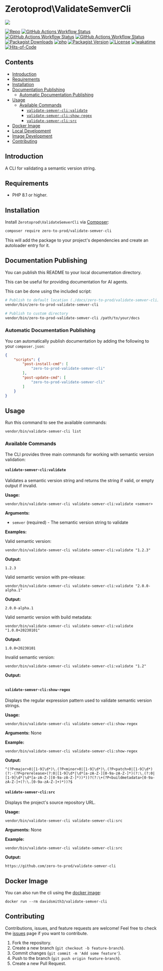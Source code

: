 # Zerotoprod\ValidateSemverCli

![](art/logo.png)

[![Repo](https://img.shields.io/badge/github-gray?logo=github)](https://github.com/zero-to-prod/validate-semver-cli)
[![GitHub Actions Workflow Status](https://img.shields.io/github/actions/workflow/status/zero-to-prod/validate-semver-cli/test.yml?label=test)](https://github.com/zero-to-prod/validate-semver-cli/actions)
[![GitHub Actions Workflow Status](https://img.shields.io/github/actions/workflow/status/zero-to-prod/validate-semver-cli/backwards_compatibility.yml?label=backwards_compatibility)](https://github.com/zero-to-prod/validate-semver-cli/actions)
[![GitHub Actions Workflow Status](https://img.shields.io/github/actions/workflow/status/zero-to-prod/validate-semver-cli/build_docker_image.yml?label=build_docker_image)](https://github.com/zero-to-prod/validate-semver-cli/actions)
[![Packagist Downloads](https://img.shields.io/packagist/dt/zero-to-prod/validate-semver-cli?color=blue)](https://packagist.org/packages/zero-to-prod/validate-semver-cli/stats)
[![php](https://img.shields.io/packagist/php-v/zero-to-prod/validate-semver-cli.svg?color=purple)](https://packagist.org/packages/zero-to-prod/validate-semver-cli/stats)
[![Packagist Version](https://img.shields.io/packagist/v/zero-to-prod/validate-semver-cli?color=f28d1a)](https://packagist.org/packages/zero-to-prod/validate-semver-cli)
[![License](https://img.shields.io/packagist/l/zero-to-prod/validate-semver-cli?color=pink)](https://github.com/zero-to-prod/validate-semver-cli/blob/main/LICENSE.md)
[![wakatime](https://wakatime.com/badge/github/zero-to-prod/validate-semver-cli.svg)](https://wakatime.com/badge/github/zero-to-prod/validate-semver-cli)
[![Hits-of-Code](https://hitsofcode.com/github/zero-to-prod/validate-semver-cli?branch=main)](https://hitsofcode.com/github/zero-to-prod/validate-semver-cli/view?branch=main)

## Contents

- [Introduction](#introduction)
- [Requirements](#requirements)
- [Installation](#installation)
- [Documentation Publishing](#documentation-publishing)
  - [Automatic Documentation Publishing](#automatic-documentation-publishing)
- [Usage](#usage)
  - [Available Commands](#available-commands)
    - [`validate-semver-cli:validate`](#validate-semver-clivalidate)
    - [`validate-semver-cli:show-regex`](#validate-semver-clishow-regex)
    - [`validate-semver-cli:src`](#validate-semver-clisrc)
- [Docker Image](#docker-image)
- [Local Development](./LOCAL_DEVELOPMENT.md)
- [Image Development](./IMAGE_DEVELOPMENT.md)
- [Contributing](#contributing)

## Introduction

A CLI for validating a semantic version string.

## Requirements

- PHP 8.1 or higher.

## Installation

Install `Zerotoprod\ValidateSemverCli` via [Composer](https://getcomposer.org/):

```bash
composer require zero-to-prod/validate-semver-cli
```

This will add the package to your project's dependencies and create an autoloader entry for it.

## Documentation Publishing

You can publish this README to your local documentation directory.

This can be useful for providing documentation for AI agents.

This can be done using the included script:

```bash
# Publish to default location (./docs/zero-to-prod/validate-semver-cli)
vendor/bin/zero-to-prod-validate-semver-cli

# Publish to custom directory
vendor/bin/zero-to-prod-validate-semver-cli /path/to/your/docs
```

### Automatic Documentation Publishing

You can automatically publish documentation by adding the following to your `composer.json`:

```json
{
    "scripts": {
        "post-install-cmd": [
            "zero-to-prod-validate-semver-cli"
        ],
        "post-update-cmd": [
            "zero-to-prod-validate-semver-cli"
        ]
    }
}
```

## Usage

Run this command to see the available commands:

```shell
vendor/bin/validate-semver-cli list
```

### Available Commands

The CLI provides three main commands for working with semantic version validation:

#### `validate-semver-cli:validate`

Validates a semantic version string and returns the string if valid, or empty output if invalid.

**Usage:**
```shell
vendor/bin/validate-semver-cli validate-semver-cli:validate <semver>
```

**Arguments:**
- `semver` (required) - The semantic version string to validate

**Examples:**

Valid semantic version:
```shell
vendor/bin/validate-semver-cli validate-semver-cli:validate "1.2.3"
```
**Output:**
```
1.2.3
```

Valid semantic version with pre-release:
```shell
vendor/bin/validate-semver-cli validate-semver-cli:validate "2.0.0-alpha.1"
```
**Output:**
```
2.0.0-alpha.1
```

Valid semantic version with build metadata:
```shell
vendor/bin/validate-semver-cli validate-semver-cli:validate "1.0.0+20230101"
```
**Output:**
```
1.0.0+20230101
```

Invalid semantic version:
```shell
vendor/bin/validate-semver-cli validate-semver-cli:validate "1.2"
```
**Output:**
```

```

#### `validate-semver-cli:show-regex`

Displays the regular expression pattern used to validate semantic version strings.

**Usage:**
```shell
vendor/bin/validate-semver-cli validate-semver-cli:show-regex
```

**Arguments:** None

**Example:**
```shell
vendor/bin/validate-semver-cli validate-semver-cli:show-regex
```
**Output:**
```
^(?P<major>0|[1-9]\d*)\.(?P<minor>0|[1-9]\d*)\.(?P<patch>0|[1-9]\d*)(?:-(?P<prerelease>(?:0|[1-9]\d*|\d*[a-zA-Z-][0-9a-zA-Z-]*)(?:\.(?:0|[1-9]\d*|\d*[a-zA-Z-][0-9a-zA-Z-]*))*))?(?:\+(?P<buildmetadata>[0-9a-zA-Z-]+(?:\.[0-9a-zA-Z-]+)*))?$
```

#### `validate-semver-cli:src`

Displays the project's source repository URL.

**Usage:**
```shell
vendor/bin/validate-semver-cli validate-semver-cli:src
```

**Arguments:** None

**Example:**
```shell
vendor/bin/validate-semver-cli validate-semver-cli:src
```
**Output:**
```
https://github.com/zero-to-prod/validate-semver-cli
```

## Docker Image

You can also run the cli using the [docker image](https://hub.docker.com/repository/docker/davidsmith3/validate-semver-cli/general):

```shell
docker run --rm davidsmith3/validate-semver-cli
```

## Contributing

Contributions, issues, and feature requests are welcome!
Feel free to check the [issues](https://github.com/zero-to-prod/validate-semver-cli/issues) page if you want to contribute.

1. Fork the repository.
2. Create a new branch (`git checkout -b feature-branch`).
3. Commit changes (`git commit -m 'Add some feature'`).
4. Push to the branch (`git push origin feature-branch`).
5. Create a new Pull Request.

